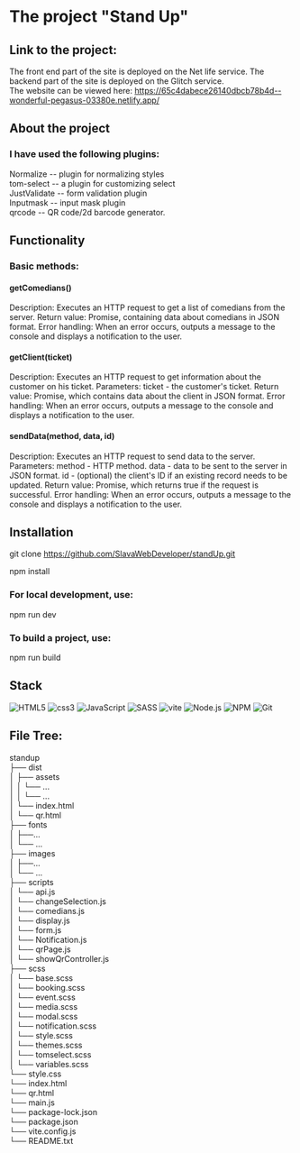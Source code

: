 # The project "Stand Up"

## Link to the project:
The front end part of the site is deployed on the Net life service. The backend part of the site is deployed on the Glitch service.  
The website can be viewed here: https://65c4dabece26140dbcb78b4d--wonderful-pegasus-03380e.netlify.app/

## About the project

### I have used the following plugins:  
Normalize -- plugin for normalizing styles  
tom-select -- a plugin for customizing select  
JustValidate -- form validation plugin  
Inputmask -- input mask plugin  
qrcode -- QR code/2d barcode generator.  


## Functionality

### Basic methods:

#### getComedians()

Description: Executes an HTTP request to get a list of comedians from the server.
Return value: Promise, containing data about comedians in JSON format.
Error handling: When an error occurs, outputs a message to the console and displays a notification to the user.

#### getClient(ticket)

Description: Executes an HTTP request to get information about the customer on his ticket.
Parameters:
ticket - the customer's ticket.
Return value: Promise, which contains data about the client in JSON format.
Error handling: When an error occurs, outputs a message to the console and displays a notification to the user.

#### sendData(method, data, id)

Description: Executes an HTTP request to send data to the server.
Parameters:
method - HTTP method.
data - data to be sent to the server in JSON format.
id - (optional) the client's ID if an existing record needs to be updated.
Return value: Promise, which returns true if the request is successful.
Error handling: When an error occurs, outputs a message to the console and displays a notification to the user.


## Installation

git clone https://github.com/SlavaWebDeveloper/standUp.git

npm install 

### For local development, use:
npm run dev 

### To build a project, use:
npm run build

## Stack
![HTML5](https://img.shields.io/badge/HTML5-E34F26?style=for-the-badge&logo=html5&logoColor=white)
![css3](https://img.shields.io/badge/CSS3-1572B6?style=for-the-badge&logo=css3&logoColor=white)
![JavaScript](https://img.shields.io/badge/javascript-%23323330.svg?style=for-the-badge&logo=javascript&logoColor=%23F7DF1E)
![SASS](https://img.shields.io/badge/SASS-hotpink.svg?style=for-the-badge&logo=SASS&logoColor=white)
![vite](https://img.shields.io/badge/vite-646CFF?style=for-the-badge&logo=vite&logoColor=white)
![Node.js](https://img.shields.io/badge/Node.js-43853D?style=for-the-badge&logo=node.js&logoColor=white)
![NPM](https://img.shields.io/badge/NPM-%23CB3837.svg?style=for-the-badge&logo=npm&logoColor=white)
![Git](https://img.shields.io/badge/git-%23F05033.svg?style=for-the-badge&logo=git&logoColor=white)

## File Tree:  
standup  
├── dist  
│   ├── assets  
│   │   └── ...  
│   │   └── ...  
│   └── index.html  
│   └── qr.html  
├── fonts  
│   ├──...  
│   └── ...  
├── images  
│   ├──...  
│   └── ...  
├── scripts  
│   └── api.js  
│   └── changeSelection.js  
│   └── comedians.js  
│   └── display.js  
│   └── form.js  
│   └── Notification.js  
│   └── qrPage.js  
│   └── showQrController.js  
├── scss  
│   └── base.scss  
│   └── booking.scss  
│   └── event.scss  
│   └── media.scss  
│   └── modal.scss  
│   └── notification.scss  
│   └── style.scss  
│   └── themes.scss  
│   └── tomselect.scss  
│   └── variables.scss  
└── style.css  
└── index.html  
└── qr.html  
└── main.js  
└── package-lock.json  
└── package.json  
└── vite.config.js  
└── README.txt  
